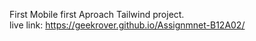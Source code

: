 First Mobile first Aproach Tailwind project.<br>
live link: https://geekrover.github.io/Assignmnet-B12A02/